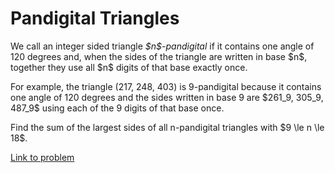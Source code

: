 # Pandigital Triangles

<p>We call an integer sided triangle <i>$n$-pandigital</i> if it contains one angle of 120 degrees and, when the sides of the triangle are written in base $n$, together they use all $n$ digits of that base exactly once.</p>

<p>
For example, the triangle (217, 248, 403) is 9-pandigital because it contains one angle of 120 degrees and the sides written in base 9 are $261_9, 305_9, 487_9$ using each of the 9 digits of that base once.</p>

<p>Find the sum of the largest sides of all n-pandigital triangles with $9 \le n \le 18$.</p>

[Link to problem](https://projecteuler.net/problem=660)
